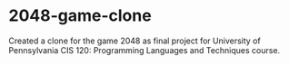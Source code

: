 # 2048-game-clone
Created a clone for the game 2048 as final project for University of Pennsylvania CIS 120: Programming Languages and Techniques course.
